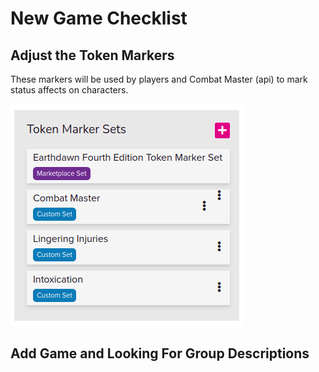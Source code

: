# New Game Checklist

## Adjust the Token Markers

These markers will be used by players and Combat Master (api) to mark status affects on characters.

![Token Markers](./images/token-marker-sets.png)

## Add Game and Looking For Group Descriptions



